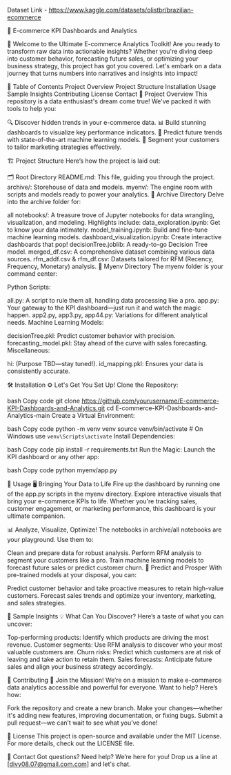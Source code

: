 Dataset Link - https://www.kaggle.com/datasets/olistbr/brazilian-ecommerce

🛒 E-commerce KPI Dashboards and Analytics

🚀 Welcome to the Ultimate E-commerce Analytics Toolkit!
Are you ready to transform raw data into actionable insights? Whether you're diving deep into customer behavior, forecasting future sales, or optimizing your business strategy, this project has got you covered. Let's embark on a data journey that turns numbers into narratives and insights into impact!


🧭 Table of Contents
Project Overview
Project Structure
Installation
Usage
Sample Insights
Contributing
License
Contact
🌟 Project Overview
This repository is a data enthusiast's dream come true! We've packed it with tools to help you:

🔍 Discover hidden trends in your e-commerce data.
📊 Build stunning dashboards to visualize key performance indicators.
🔮 Predict future trends with state-of-the-art machine learning models.
🎯 Segment your customers to tailor marketing strategies effectively.

🏗️ Project Structure
Here’s how the project is laid out:

🗂 Root Directory
README.md: This file, guiding you through the project.
archive/: Storehouse of data and models.
myenv/: The engine room with scripts and models ready to power your analytics.
📁 Archive Directory
Delve into the archive folder for:

all notebooks/: A treasure trove of Jupyter notebooks for data wrangling, visualization, and modeling. Highlights include:
data_exploration.ipynb: Get to know your data intimately.
model_training.ipynb: Build and fine-tune machine learning models.
dashboard_visualization.ipynb: Create interactive dashboards that pop!
decisionTree.joblib: A ready-to-go Decision Tree model.
merged_df.csv: A comprehensive dataset combining various data sources.
rfm_addf.csv & rfm_df.csv: Datasets tailored for RFM (Recency, Frequency, Monetary) analysis.
📝 Myenv Directory
The myenv folder is your command center:

Python Scripts:

all.py: A script to rule them all, handling data processing like a pro.
app.py: Your gateway to the KPI dashboard—just run it and watch the magic happen.
app2.py, app3.py, app44.py: Variations for different analytical needs.
Machine Learning Models:

decisionTree.pkl: Predict customer behavior with precision.
forecasting_model.pkl: Stay ahead of the curve with sales forecasting.
Miscellaneous:

hi: (Purpose TBD—stay tuned!).
id_mapping.pkl: Ensures your data is consistently accurate.

🛠 Installation
⚙️ Let's Get You Set Up!
Clone the Repository:

bash
Copy code
git clone https://github.com/yourusername/E-commerce-KPI-Dashboards-and-Analytics.git
cd E-commerce-KPI-Dashboards-and-Analytics-main
Create a Virtual Environment:

bash
Copy code
python -m venv venv
source venv/bin/activate  # On Windows use `venv\Scripts\activate`
Install Dependencies:

bash
Copy code
pip install -r requirements.txt
Run the Magic: Launch the KPI dashboard or any other app:

bash
Copy code
python myenv/app.py

🎯 Usage
🖥️ Bringing Your Data to Life
Fire up the dashboard by running one of the app.py scripts in the myenv directory. Explore interactive visuals that bring your e-commerce KPIs to life. Whether you're tracking sales, customer engagement, or marketing performance, this dashboard is your ultimate companion.

📊 Analyze, Visualize, Optimize!
The notebooks in archive/all notebooks are your playground. Use them to:

Clean and prepare data for robust analysis.
Perform RFM analysis to segment your customers like a pro.
Train machine learning models to forecast future sales or predict customer churn.
🔮 Predict and Prosper
With pre-trained models at your disposal, you can:

Predict customer behavior and take proactive measures to retain high-value customers.
Forecast sales trends and optimize your inventory, marketing, and sales strategies.

🧠 Sample Insights
💡 What Can You Discover?
Here’s a taste of what you can uncover:

Top-performing products: Identify which products are driving the most revenue.
Customer segments: Use RFM analysis to discover who your most valuable customers are.
Churn risks: Predict which customers are at risk of leaving and take action to retain them.
Sales forecasts: Anticipate future sales and align your business strategy accordingly.

🤝 Contributing
🌟 Join the Mission!
We’re on a mission to make e-commerce data analytics accessible and powerful for everyone. Want to help? Here’s how:

Fork the repository and create a new branch.
Make your changes—whether it's adding new features, improving documentation, or fixing bugs.
Submit a pull request—we can’t wait to see what you’ve done!

📜 License
This project is open-source and available under the MIT License. For more details, check out the LICENSE file.

📧 Contact
Got questions? Need help? We’re here for you! Drop us a line at [divy08.07@gmail.com.com] and let's chat.


